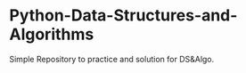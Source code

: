 # Python-Data-Structures-and-Algorithms
Simple Repository to practice and solution for DS&amp;Algo.
